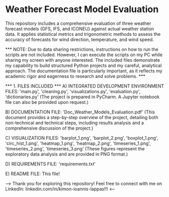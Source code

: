 # Weather Forecast Model Evaluation

This repository includes a comprehensive evaluation of three weather forecast models (GFS, IFS, and ICONEU) against actual weather station data. It applies statistical metrics and trigonometric methods to assess the accuracy of forecasts for wind direction, temperature, and wind speed.

*** NOTE: Due to data sharing restrictions, instructions on how to run the scripts are not included. However, I can execute the scripts on my PC while sharing my screen with anyone interested. The included files demonstrate my capability to build structured Python projects and my careful, analytical approach. The documentation file is particularly important, as it reflects my academic rigor and eagerness to research and solve problems. ***

*** 1. FILES INCLUDED ***
A) INTEGRATED DEVELOPMENT ENVIRONMENT FILES: 'main.py', 'cleaning.py', 'visualizations.py', 'evaluation.py', 'dictionaries.py'
(The project is prepared in PyCharm. A Jupyter notebook file can also be provided upon request.)

B) DOCUMENTATION FILE: 'Doc_Weather_Models_Evaluation.pdf'
(This document provides a step-by-step overview of the project, detailing both non-technical and technical steps, including results analysis and a comprehensive discussion of the project.)

C) VISUALIZATION FILES: 'barplot_1.png', 'barplot_2.png', 'boxplot_1.png', 'circ_hist_1.png', 'heatmap_1.png', 'heatmap_2.png', 'timeseries_1.png', 'timeseries_2.png', 'timeseries_3.png'
(These figures represent the exploratory data analysis and are provided in PNG format.)

D) REQUIREMENTS FILE: 'requirements.txt'

E) README FILE: This file!

--> Thank you for exploring this repository! Feel free to connect with me on LinkedIn: linkedin.com/in/kimon-ioannis-lappas!!! <--
